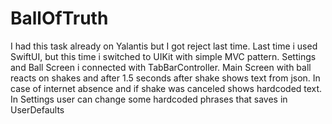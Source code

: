 # BallOfTruth
I had this task already on Yalantis but I got reject last time. 
Last time i used SwiftUI, but this time i switched to UIKit with simple MVC pattern. 
Settings and Ball Screen i connected with TabBarController. 
Main Screen with ball reacts on shakes and after 1.5 seconds after shake shows text from json. In case of internet absence and if shake was canceled shows hardcoded text.  
In Settings user can change some hardcoded phrases that saves in UserDefaults

